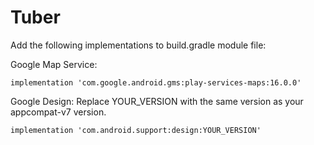 # Tuber

Add the following implementations to build.gradle module file:

Google Map Service:

    implementation 'com.google.android.gms:play-services-maps:16.0.0'

Google Design:
Replace YOUR_VERSION with the same version as your appcompat-v7 version.

    implementation 'com.android.support:design:YOUR_VERSION'
